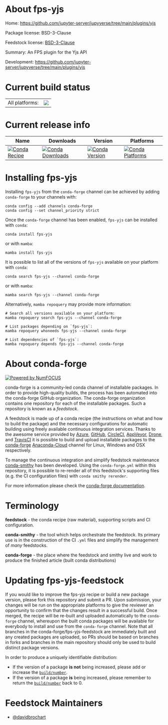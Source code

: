About fps-yjs
=============

Home: https://github.com/jupyter-server/jupyverse/tree/main/plugins/yjs

Package license: BSD-3-Clause

Feedstock license: [BSD-3-Clause](https://github.com/conda-forge/fps-yjs-feedstock/blob/main/LICENSE.txt)

Summary: An FPS plugin for the Yjs API

Development: https://github.com/jupyter-server/jupyverse/tree/main/plugins/yjs

Current build status
====================


<table><tr><td>All platforms:</td>
    <td>
      <a href="https://dev.azure.com/conda-forge/feedstock-builds/_build/latest?definitionId=15752&branchName=main">
        <img src="https://dev.azure.com/conda-forge/feedstock-builds/_apis/build/status/fps-yjs-feedstock?branchName=main">
      </a>
    </td>
  </tr>
</table>

Current release info
====================

| Name | Downloads | Version | Platforms |
| --- | --- | --- | --- |
| [![Conda Recipe](https://img.shields.io/badge/recipe-fps--yjs-green.svg)](https://anaconda.org/conda-forge/fps-yjs) | [![Conda Downloads](https://img.shields.io/conda/dn/conda-forge/fps-yjs.svg)](https://anaconda.org/conda-forge/fps-yjs) | [![Conda Version](https://img.shields.io/conda/vn/conda-forge/fps-yjs.svg)](https://anaconda.org/conda-forge/fps-yjs) | [![Conda Platforms](https://img.shields.io/conda/pn/conda-forge/fps-yjs.svg)](https://anaconda.org/conda-forge/fps-yjs) |

Installing fps-yjs
==================

Installing `fps-yjs` from the `conda-forge` channel can be achieved by adding `conda-forge` to your channels with:

```
conda config --add channels conda-forge
conda config --set channel_priority strict
```

Once the `conda-forge` channel has been enabled, `fps-yjs` can be installed with `conda`:

```
conda install fps-yjs
```

or with `mamba`:

```
mamba install fps-yjs
```

It is possible to list all of the versions of `fps-yjs` available on your platform with `conda`:

```
conda search fps-yjs --channel conda-forge
```

or with `mamba`:

```
mamba search fps-yjs --channel conda-forge
```

Alternatively, `mamba repoquery` may provide more information:

```
# Search all versions available on your platform:
mamba repoquery search fps-yjs --channel conda-forge

# List packages depending on `fps-yjs`:
mamba repoquery whoneeds fps-yjs --channel conda-forge

# List dependencies of `fps-yjs`:
mamba repoquery depends fps-yjs --channel conda-forge
```


About conda-forge
=================

[![Powered by
NumFOCUS](https://img.shields.io/badge/powered%20by-NumFOCUS-orange.svg?style=flat&colorA=E1523D&colorB=007D8A)](https://numfocus.org)

conda-forge is a community-led conda channel of installable packages.
In order to provide high-quality builds, the process has been automated into the
conda-forge GitHub organization. The conda-forge organization contains one repository
for each of the installable packages. Such a repository is known as a *feedstock*.

A feedstock is made up of a conda recipe (the instructions on what and how to build
the package) and the necessary configurations for automatic building using freely
available continuous integration services. Thanks to the awesome service provided by
[Azure](https://azure.microsoft.com/en-us/services/devops/), [GitHub](https://github.com/),
[CircleCI](https://circleci.com/), [AppVeyor](https://www.appveyor.com/),
[Drone](https://cloud.drone.io/welcome), and [TravisCI](https://travis-ci.com/)
it is possible to build and upload installable packages to the
[conda-forge](https://anaconda.org/conda-forge) [Anaconda-Cloud](https://anaconda.org/)
channel for Linux, Windows and OSX respectively.

To manage the continuous integration and simplify feedstock maintenance
[conda-smithy](https://github.com/conda-forge/conda-smithy) has been developed.
Using the ``conda-forge.yml`` within this repository, it is possible to re-render all of
this feedstock's supporting files (e.g. the CI configuration files) with ``conda smithy rerender``.

For more information please check the [conda-forge documentation](https://conda-forge.org/docs/).

Terminology
===========

**feedstock** - the conda recipe (raw material), supporting scripts and CI configuration.

**conda-smithy** - the tool which helps orchestrate the feedstock.
                   Its primary use is in the construction of the CI ``.yml`` files
                   and simplify the management of *many* feedstocks.

**conda-forge** - the place where the feedstock and smithy live and work to
                  produce the finished article (built conda distributions)


Updating fps-yjs-feedstock
==========================

If you would like to improve the fps-yjs recipe or build a new
package version, please fork this repository and submit a PR. Upon submission,
your changes will be run on the appropriate platforms to give the reviewer an
opportunity to confirm that the changes result in a successful build. Once
merged, the recipe will be re-built and uploaded automatically to the
`conda-forge` channel, whereupon the built conda packages will be available for
everybody to install and use from the `conda-forge` channel.
Note that all branches in the conda-forge/fps-yjs-feedstock are
immediately built and any created packages are uploaded, so PRs should be based
on branches in forks and branches in the main repository should only be used to
build distinct package versions.

In order to produce a uniquely identifiable distribution:
 * If the version of a package **is not** being increased, please add or increase
   the [``build/number``](https://docs.conda.io/projects/conda-build/en/latest/resources/define-metadata.html#build-number-and-string).
 * If the version of a package **is** being increased, please remember to return
   the [``build/number``](https://docs.conda.io/projects/conda-build/en/latest/resources/define-metadata.html#build-number-and-string)
   back to 0.

Feedstock Maintainers
=====================

* [@davidbrochart](https://github.com/davidbrochart/)

